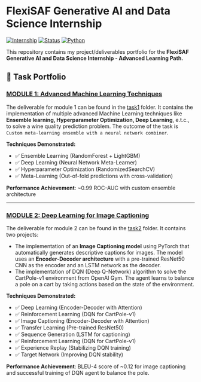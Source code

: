 # FlexiSAF Generative AI and Data Science Internship

[![Internship](https://img.shields.io/badge/FlexiSAF-Internship-blue.svg)](https://flexisaf.com)
[![Status](https://img.shields.io/badge/Status-In%20Progress-yellow.svg)]()
[![Python](https://img.shields.io/badge/Python-3.8+-green.svg)](https://python.org)

This repository contains my project/deliverables portfolio for the **FlexiSAF Generative AI and Data Science Internship - Advanced Learning Path.**

## 📁 **Task Portfolio**

### [**MODULE 1: Advanced Machine Learning Techniques**](./task1/)

The deliverable for module 1 can be found in the [task1](./task1) folder. It contains the implementation of multiple advanced Machine Learning techniques like **Ensemble learning, Hyperparameter Optimization, Deep Learning**, e.t.c., to solve a wine quality prediction problem. The outcome of the task is `Custom meta-learning ensemble with a neural network combiner`.

**Techniques Demonstrated:**
- ✅ Ensemble Learning (RandomForest + LightGBM)
- ✅ Deep Learning (Neural Network Meta-Learner) 
- ✅ Hyperparameter Optimization (RandomizedSearchCV)
- ✅ Meta-Learning (Out-of-fold predictions with cross-validation)

**Performance Achievement**: ~0.99 ROC-AUC with custom ensemble architecture

---

### [**MODULE 2: Deep Learning for Image Captioning**](./task2/)

The deliverable for module 2 can be found in the [task2](./task2) folder. It contains two projects:
- The implementation of an **Image Captioning model** using PyTorch that automatically generates descriptive captions for images. The model uses an **Encoder-Decoder architecture** with a pre-trained ResNet50 CNN as the encoder and an LSTM network as the decoder.
- The implementation of DQN (Deep Q-Network) algorithm to solve the CartPole-v1 environment from OpenAI Gym. The agent learns to balance a pole on a cart by taking actions based on the state of the environment.

**Techniques Demonstrated:**
- ✅ Deep Learning (Encoder-Decoder with Attention)
- ✅ Reinforcement Learning (DQN for CartPole-v1)
- ✅ Image Captioning (Encoder-Decoder with Attention)
- ✅ Transfer Learning (Pre-trained ResNet50)
- ✅ Sequence Generation (LSTM for captioning)
- ✅ Reinforcement Learning (DQN for CartPole-v1)
- ✅ Experience Replay (Stabilizing DQN training)
- ✅ Target Network (Improving DQN stability)

**Performance Achievement**: BLEU-4 score of ~0.12 for image captioning and successful training of DQN agent to balance the pole.
